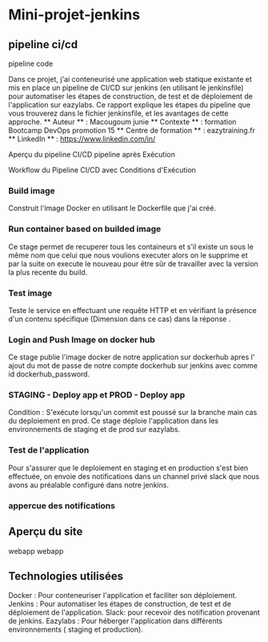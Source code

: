 # Mini-projet-jenkins

## pipeline ci/cd
pipeline code

Dans ce projet, j'ai conteneurisé une application web statique existante et mis en place un pipeline de CI/CD sur jenkins (en utilisant le jenkinsfile) pour automatiser les étapes de construction, de test et de déploiement de l'application sur eazylabs. Ce rapport explique les étapes du pipeline que vous trouverez dans le fichier jenkinsfile, et les avantages de cette approche.
** Auteur ** : Macougoum junie
** Contexte ** : formation Bootcamp DevOps promotion 15
** Centre de formation ** : eazytraining.fr
** LinkedIn ** : https://www.linkedin.com/in/

Aperçu du pipeline CI/CD
pipeline après Exécution


Workflow du Pipeline CI/CD avec Conditions d'Exécution

### Build image
Construit l'image Docker en utilisant le Dockerfile que j'ai créé.

### Run container based on builded image
Ce stage permet de recuperer tous les containeurs et s'il existe un sous le même nom que celui que nous voulions executer alors on le supprime et par la suite on execute le nouveau pour être sûr de travailler avec la version la plus recente du build.

### Test image
Teste le service en effectuant une requête HTTP et en vérifiant la présence d'un contenu spécifique (Dimension dans ce cas) dans la réponse .


### Login and Push Image on docker hub
Ce stage publie l'image docker de notre application sur dockerhub apres l' ajout du mot de passe de notre compte dockerhub sur jenkins avec comme id dockerhub_password.

### STAGING - Deploy app et PROD - Deploy app
Condition : S'exécute lorsqu'un commit est poussé sur la branche main cas du deploiement en prod.
Ce stage déploie l'application dans les environnements de staging  et de prod sur eazylabs.

### Test de l'application
Pour s'assurer que le deploiement en staging et en production s'est bien effectuée, on envoie des notifications dans un channel privé slack que nous avons au préalable configuré dans notre jenkins.

### appercue des notifications



## Aperçu du site

webapp
webapp


## Technologies utilisées
Docker : Pour conteneuriser l'application et faciliter son déploiement.
Jenkins : Pour automatiser les étapes de construction, de test et de déploiement de l'application.
Slack: pour recevoir des notification provenant de jenkins.
Eazylabs : Pour héberger l'application dans différents environnements ( staging et production).
